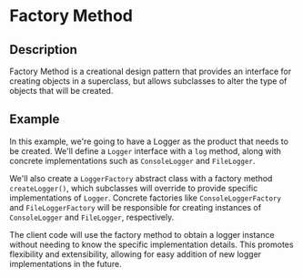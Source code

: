 # Factory Method

## Description

Factory Method is a creational design pattern that provides an interface for creating objects in a superclass, but allows subclasses to alter the type of objects that will be created.

## Example

In this example, we're going to have a Logger as the product that needs to be created. We'll define a `Logger` interface with a `log` method, along with concrete implementations such as `ConsoleLogger` and `FileLogger`. 

We'll also create a `LoggerFactory` abstract class with a factory method `createLogger()`, which subclasses will override to provide specific implementations of `Logger`. Concrete factories like `ConsoleLoggerFactory` and `FileLoggerFactory` will be responsible for creating instances of `ConsoleLogger` and `FileLogger`, respectively.

The client code will use the factory method to obtain a logger instance without needing to know the specific implementation details. This promotes flexibility and extensibility, allowing for easy addition of new logger implementations in the future.

